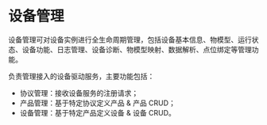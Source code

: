 # 设备管理
设备管理可对设备实例进行全生命周期管理，包括设备基本信息、物模型、运行状态、设备功能、日志管理、设备诊断、物模型映射、数据解析、点位绑定等管理功能。


负责管理接入的设备驱动服务，主要功能包括：

* 协议管理：接收设备服务的注册请求；
* 产品管理：基于特定协议定义产品 & 产品 CRUD；
* 设备管理：基于特定产品定义设备 & 设备 CRUD。






